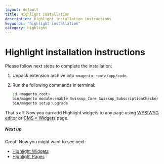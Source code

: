 ```yaml
---
layout: default
title: Highlight installation
description: Highlight installation instructions
keywords: "highlight installation"
category: Highlight
---
```


# Highlight installation instructions

Please follow next steps to complete the installation:

 1. Unpack extension archive into `<magento_root>/app/code`.
 2. Run the following commands in terminal:
    
    ```bash
    cd <magento_root>
    bin/magento module:enable Swissup_Core Swissup_SubscriptionChecker Swissup_Highlight
    bin/magento setup:upgrade
    ```

That's all. Now you can add Highlight widgets to any page using 
[WYSIWYG editor][usage_wysiwyg_editor] or [CMS > Widgets][usage_widgets_page]
page.

##### Next up

Great! Now you might want to see next: 

- [Highlight Widgets](/m2/extensions/highlight/widgets/)
- [Highlight Pages](/m2/extensions/highlight/pages/)

[usage_wysiwyg_editor]: /m2/highlight/widgets/usage/#wysiwyg-editor
[usage_widgets_page]: /m2/highlight/widgets/usage/#widgets-page
